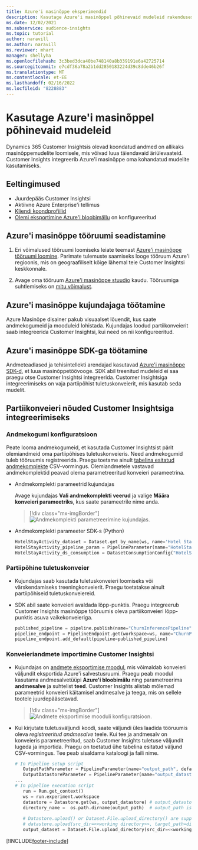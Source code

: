 ```yaml
---
title: Azure'i masinõppe eksperimendid
description: Kasutage Azure'i masinõppel põhinevaid mudeleid rakenduses Dynamics 365 Customer Insights.
ms.date: 12/02/2021
ms.subservice: audience-insights
ms.topic: tutorial
author: naravill
ms.author: naravill
ms.reviewer: mhart
manager: shellyha
ms.openlocfilehash: 3c3bed3dca40be748140a8b339191e6a42725714
ms.sourcegitcommit: e7cdf36a78a2b1dd2850183224d39c8dde46b26f
ms.translationtype: MT
ms.contentlocale: et-EE
ms.lasthandoff: 02/16/2022
ms.locfileid: "8228883"
---
```

# <a name="use-azure-machine-learning-based-models"></a>Kasutage Azure'i masinõppel põhinevaid mudeleid

Dynamics 365 Customer Insightsis olevad koondatud andmed on allikaks masinõppemudelite loomisele, mis võivad luua täiendavaid äriülevaateid. Customer Insights integreerib Azure'i masinõppe oma kohandatud mudelite kasutamiseks.

## <a name="prerequisites"></a>Eeltingimused

- Juurdepääs Customer Insightsi
- Aktiivne Azure Enterprise'i tellimus
- [Kliendi koondprofiilid](data-unification.md)
- [Olemi eksportimine Azure'i bloobimällu](export-azure-blob-storage.md) on konfigureeritud

## <a name="set-up-azure-machine-learning-workspace"></a>Azure'i masinõppe tööruumi seadistamine

1. Eri võimalused tööruumi loomiseks leiate teemast [Azure'i masinõppe tööruumi loomine](/azure/machine-learning/concept-workspace#-create-a-workspace). Parimate tulemuste saamiseks looge tööruum Azure'i regioonis, mis on geograafiliselt kõige lähemal teie Customer Insightsi keskkonnale.

1. Avage oma tööruum [Azure'i masinõppe stuudio](https://ml.azure.com/) kaudu. Tööruumiga suhtlemiseks on [mitu võimalust](/azure/machine-learning/concept-workspace#tools-for-workspace-interaction).

## <a name="work-with-azure-machine-learning-designer"></a>Azure'i masinõppe kujundajaga töötamine

Azure Masinõpe disainer pakub visuaalset lõuendit, kus saate andmekogumeid ja mooduleid lohistada. Kujundajas loodud partiikonveierit saab integreerida Customer Insightsi, kui need on nii konfigureeritud. 
   
## <a name="working-with-azure-machine-learning-sdk"></a>Azure'i masinõppe SDK-ga töötamine

Andmeteadlased ja tehisintellekti arendajad kasutavad [Azure'i masinõppe SDK-d](/python/api/overview/azure/ml/?preserve-view=true&view=azure-ml-py), et luua masinõppetöövooge. SDK abil treenitud mudeleid ei saa praegu otse Customer Insightsi integreerida. Customer Insightsiga integreerimiseks on vaja partiipõhist tuletuskonveierit, mis kasutab seda mudelit.

## <a name="batch-pipeline-requirements-to-integrate-with-customer-insights"></a>Partiikonveieri nõuded Customer Insightsiga integreerimiseks

### <a name="dataset-configuration"></a>Andmekogumi konfiguratsioon

Peate looma andmekogumeid, et kasutada Customer Insightsist pärit olemiandmeid oma partiipõhises tuletuskonveieris. Need andmekogumid tuleb tööruumis registreerida. Praegu toetame ainult [tabelina esitatud andmekomplekte](/azure/machine-learning/how-to-create-register-datasets#tabulardataset) CSV-vormingus. Olemiandmetele vastavad andmekomplektid peavad olema parametreeritud konveieri parameetrina.
   
* Andmekomplekti parameetrid kujundajas
   
     Avage kujundajas **Vali andmekomplekti veerud** ja valige **Määra konveieri parameetriks**, kus saate parameetrile nime anda.

     > [!div class="mx-imgBorder"]
     > ![Andmekomplekti parametreerimine kujundajas.](media/intelligence-designer-dataset-parameters.png "Andmekomplekti parametreerimine kujundajas")
   
* Andmekomplekti parameeter SDK-s (Python)
   
   ```python
   HotelStayActivity_dataset = Dataset.get_by_name(ws, name='Hotel Stay Activity Data')
   HotelStayActivity_pipeline_param = PipelineParameter(name="HotelStayActivity_pipeline_param", default_value=HotelStayActivity_dataset)
   HotelStayActivity_ds_consumption = DatasetConsumptionConfig("HotelStayActivity_dataset", HotelStayActivity_pipeline_param)
   ```

### <a name="batch-inference-pipeline"></a>Partiipõhine tuletuskonveier
  
* Kujundajas saab kasutada tuletuskonveieri loomiseks või värskendamiseks treeningkonveierit. Praegu toetatakse ainult partiipõhiseid tuletuskonveiereid.

* SDK abil saate konveieri avaldada lõpp-punktis. Praegu integreerub Customer Insights masinõppe tööruumis oleva partiikonveieri lõpp-punktis asuva vaikekonveieriga.
   
   ```python
   published_pipeline = pipeline.publish(name="ChurnInferencePipeline", description="Published Churn Inference pipeline")
   pipeline_endpoint = PipelineEndpoint.get(workspace=ws, name="ChurnPipelineEndpoint") 
   pipeline_endpoint.add_default(pipeline=published_pipeline)
   ```

### <a name="import-pipeline-data-into-customer-insights"></a>Konveieriandmete importimine Customer Insightsi

* Kujundajas on [andmete eksportimise moodul](/azure/machine-learning/algorithm-module-reference/export-data), mis võimaldab konveieri väljundit eksportida Azure'i salvestusruumi. Praegu peab moodul kasutama andmesalvetüüpi **Azure'i bloobimälu** ning parametreerima **andmesalve** ja suhtelist **teed**. Customer Insights alistab mõlemad parameetrid konveieri käitamisel andmesalve ja teega, mis on sellele tootele juurdepääsetavad.
   > [!div class="mx-imgBorder"]
   > ![Andmete eksportimise mooduli konfiguratsioon.](media/intelligence-designer-importdata.png "Andmete eksportimise mooduli konfiguratsioon")
   
* Kui kirjutate tuletusväljundi koodi, saate väljundi üles laadida tööruumis oleva *registreeritud andmesalve* teele. Kui tee ja andmesalv on konveieris parametreeritud, saab Customer Insights tuletuse väljundit lugeda ja importida. Praegu on toetatud ühe tabelina esitatud väljund CSV-vormingus. Tee peab sisaldama kataloogi ja faili nime.

   ```python
   # In Pipeline setup script
      OutputPathParameter = PipelineParameter(name="output_path", default_value="HotelChurnOutput/HotelChurnOutput.csv")
      OutputDatastoreParameter = PipelineParameter(name="output_datastore", default_value="workspaceblobstore")
   ...
   # In pipeline execution script
      run = Run.get_context()
      ws = run.experiment.workspace
      datastore = Datastore.get(ws, output_datastore) # output_datastore is parameterized
      directory_name =  os.path.dirname(output_path)  # output_path is parameterized.
      
      # Datastore.upload() or Dataset.File.upload_directory() are supported methods to uplaod the data
      # datastore.upload(src_dir=<<working directory>>, target_path=directory_name, overwrite=False, show_progress=True)
      output_dataset = Dataset.File.upload_directory(src_dir=<<working directory>>, target = (datastore, directory_name)) # Remove trailing "/" from directory_name
   ```


[!INCLUDE[footer-include](../includes/footer-banner.md)]